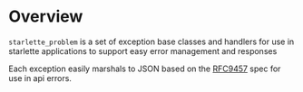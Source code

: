 # Overview

`starlette_problem` is a set of exception base classes and handlers for use in starlette
applications to support easy error management and responses

Each exception easily marshals to JSON based on the
[RFC9457](https://www.rfc-editor.org/rfc/rfc9457.html) spec for use in api
errors.
